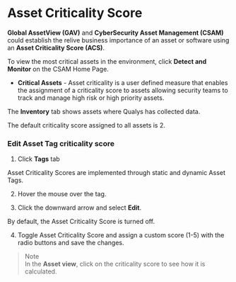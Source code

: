 # Asset Criticality Score

**Global AssetView (GAV)** and **CyberSecurity Asset Management (CSAM)** could establish the relive business importance of an asset or software using an **Asset Criticality Score (ACS)**.

To view the most critical assets in the environment, click **Detect and Monitor** on the CSAM Home Page.

- **Critical Assets** - Asset criticality is a user defined measure that enables the assignment of a criticality score to assets allowing security teams to track and manage high risk or high priority assets.

The **Inventory** tab shows assets where Qualys has collected data.

The default criticality score assigned to all assets is 2.

### Edit Asset Tag criticality score

1. Click **Tags** tab

Asset Criticality Scores are implemented through static and dynamic Asset Tags.

2. Hover the mouse over the tag.

3. Click the downward arrow and select **Edit**.

By default, the Asset Criticality Score is turned off.

4. Toggle Asset Criticality Score and assign a custom score (1-5) with the radio buttons and save the changes.

> Note<br>
> In the **Asset view**, click on the criticality score to see how it is calculated.
